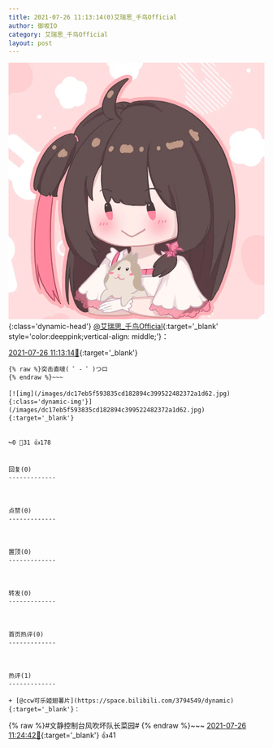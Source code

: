 ```yaml
---
title: 2021-07-26 11:13:14(0)艾瑞思_千鸟Official
author: 御坂IO
category: 艾瑞思_千鸟Official
layout: post
---
```


![img](/images/7e08840c56f251de28bdf766b647bd5fe9a5d50a.jpg){:class='dynamic-head'}
[@艾瑞思_千鸟Official](https://space.bilibili.com/1090010845/dynamic){:target='_blank' style='color:deeppink;vertical-align: middle;'}：

[2021-07-26 11:13:14🔗](https://t.bilibili.com/551606060034084971){:target='_blank'}

~~~
{% raw %}突击直啵( ゜- ゜)つロ
{% endraw %}~~~

[![img](/images/dc17eb5f593835cd182894c399522482372a1d62.jpg){:class='dynamic-img'}](/images/dc17eb5f593835cd182894c399522482372a1d62.jpg){:target='_blank'}


↪️0 💬31 👍178


回复(0)
-------------



点赞(0)
-------------



置顶(0)
-------------



转发(0)
-------------



首页热评(0)
-------------



热评(1)
-------------

+ [@ccw可乐姬翅薯片](https://space.bilibili.com/3794549/dynamic){:target='_blank'}：
~~~
{% raw %}#文静控制台风吹坏队长菜园#
{% endraw %}~~~
[2021-07-26 11:24:42🔗](https://t.bilibili.com/551606060034084971#reply4993628458){:target='_blank'} 👍41


